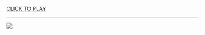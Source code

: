 
<a href="https://premium76.site?title=how_to_make_an_unblocked_games_website&ref=13M">CLICK TO PLAY</a></h3>
<hr>

<a href="https://premium76.site?title=how_to_make_an_unblocked_games_website&ref=13M"><img src="https://clearcache.store/games.png"></a>


